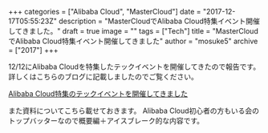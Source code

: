 +++
categories = ["Alibaba Cloud", "MasterCloud"]
date = "2017-12-17T05:55:23Z"
description = "MasterCloudでAlibaba Cloud特集イベント開催してきました。"
draft = true
image = ""
tags = ["Tech"]
title = "MasterCloudでAlibaba Cloud特集イベント開催してきました"
author = "mosuke5"
archive = ["2017"]
+++

12/12にAlibaba Cloudを特集したテックイベントを開催してきたので報告です。  
詳しくはこちらのブログに記載しましたのでご覧ください。

[Alibaba Cloud特集のテックイベントを開催してきました](https://techblog.sbcloud.co.jp/2017/12/14/master_cloud/)
<!--more-->

また資料についてこちら載せておきます。
Alibaba Cloud初心者の方もいる会のトップバッターなので概要編＋アイスブレーク的な内容です。

<script async class="speakerdeck-embed" data-id="d07352bfc0d64027a05426fa6c2cb911" data-ratio="1.77777777777778" src="//speakerdeck.com/assets/embed.js"></script>